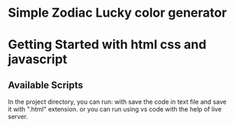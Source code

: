 # Simple Zodiac Lucky color generator
# Getting Started with html css and javascript 

## Available Scripts

In the project directory, you can run:
with save the code in text file and save it with ".html" extension.
or
you can run using vs code with the help of live server.
